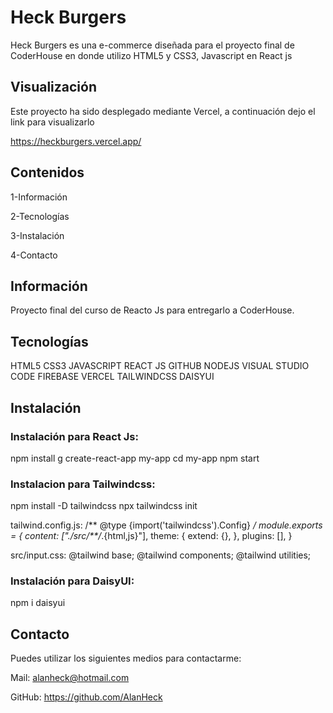 # Heck Burgers

Heck Burgers es una e-commerce diseñada para el proyecto final de CoderHouse en donde utilizo HTML5 y CSS3, Javascript en React js


## Visualización

Este proyecto ha sido desplegado mediante Vercel, a continuación dejo el link para visualizarlo

https://heckburgers.vercel.app/


## Contenidos

1-Información

2-Tecnologías

3-Instalación

4-Contacto


## Información

Proyecto final del curso de Reacto Js para entregarlo a CoderHouse.


## Tecnologías

HTML5
CSS3
JAVASCRIPT
REACT JS
GITHUB
NODEJS
VISUAL STUDIO CODE
FIREBASE
VERCEL
TAILWINDCSS
DAISYUI


## Instalación

### Instalación para React Js:
npm install g create-react-app my-app
cd my-app
 npm start

### Instalacion para Tailwindcss: 
npm install -D tailwindcss
npx tailwindcss init

tailwind.config.js:
/** @type {import('tailwindcss').Config} */
module.exports = {
  content: ["./src/**/*.{html,js}"],
  theme: {
    extend: {},
  },
  plugins: [],
}

src/input.css:
@tailwind base;
@tailwind components;
@tailwind utilities;


### Instalación para DaisyUI:
npm i daisyui


## Contacto

Puedes utilizar los siguientes medios para contactarme:

Mail: alanheck@hotmail.com

GitHub: https://github.com/AlanHeck